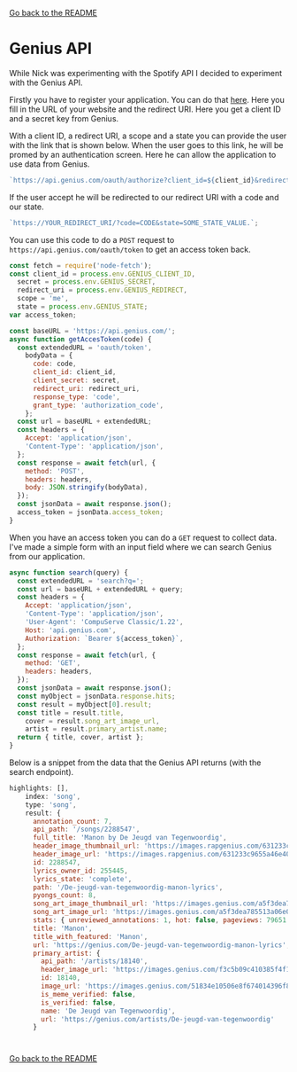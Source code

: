 [Go back to the README](https://github.com/martendebruijn/meesterproef-1920)

# Genius API

While Nick was experimenting with the Spotify API I decided to experiment with the Genius API.

Firstly you have to register your application. You can do that [here](https://docs.genius.com/). Here you fill in the URL of your website and the redirect URI. Here you get a client ID and a secret key from Genius.

With a client ID, a redirect URI, a scope and a state you can provide the user with the link that is shown below. When the user goes to this link, he will be promed by an authentication screen. Here he can allow the application to use data from Genius.

```js
`https://api.genius.com/oauth/authorize?client_id=${client_id}&redirect_uri=${redirect_uri}&scope=${scope}&state=${state}&response_type=code`;
```

If the user accept he will be redirected to our redirect URI with a code and our state.

```js
`https://YOUR_REDIRECT_URI/?code=CODE&state=SOME_STATE_VALUE.`;
```

You can use this code to do a `POST` request to `https://api.genius.com/oauth/token` to get an access token back.

```js
const fetch = require('node-fetch');
const client_id = process.env.GENIUS_CLIENT_ID,
  secret = process.env.GENIUS_SECRET,
  redirect_uri = process.env.GENIUS_REDIRECT,
  scope = 'me',
  state = process.env.GENIUS_STATE;
var access_token;

const baseURL = 'https://api.genius.com/';
async function getAccesToken(code) {
  const extendedURL = 'oauth/token',
    bodyData = {
      code: code,
      client_id: client_id,
      client_secret: secret,
      redirect_uri: redirect_uri,
      response_type: 'code',
      grant_type: 'authorization_code',
    };
  const url = baseURL + extendedURL;
  const headers = {
    Accept: 'application/json',
    'Content-Type': 'application/json',
  };
  const response = await fetch(url, {
    method: 'POST',
    headers: headers,
    body: JSON.stringify(bodyData),
  });
  const jsonData = await response.json();
  access_token = jsonData.access_token;
}
```

When you have an access token you can do a `GET` request to collect data. I've made a simple form with an input field where we can search Genius from our application.

```js
async function search(query) {
  const extendedURL = 'search?q=';
  const url = baseURL + extendedURL + query;
  const headers = {
    Accept: 'application/json',
    'Content-Type': 'application/json',
    'User-Agent': 'CompuServe Classic/1.22',
    Host: 'api.genius.com',
    Authorization: `Bearer ${access_token}`,
  };
  const response = await fetch(url, {
    method: 'GET',
    headers: headers,
  });
  const jsonData = await response.json();
  const myObject = jsonData.response.hits;
  const result = myObject[0].result;
  const title = result.title,
    cover = result.song_art_image_url,
    artist = result.primary_artist.name;
  return { title, cover, artist };
}
```

Below is a snippet from the data that the Genius API returns (with the search endpoint).

```js
highlights: [],
    index: 'song',
    type: 'song',
    result: {
      annotation_count: 7,
      api_path: '/songs/2288547',
      full_title: 'Manon by De Jeugd van Tegenwoordig',
      header_image_thumbnail_url: 'https://images.rapgenius.com/631233c9655a46e40e7a671fba27460c.300x170x1.jpg',
      header_image_url: 'https://images.rapgenius.com/631233c9655a46e40e7a671fba27460c.599x339x1.jpg',
      id: 2288547,
      lyrics_owner_id: 255445,
      lyrics_state: 'complete',
      path: '/De-jeugd-van-tegenwoordig-manon-lyrics',
      pyongs_count: 8,
      song_art_image_thumbnail_url: 'https://images.genius.com/a5f3dea785513a06e01a7753a2d6d59d.300x300x1.jpg',
      song_art_image_url: 'https://images.genius.com/a5f3dea785513a06e01a7753a2d6d59d.605x605x1.jpg',
      stats: { unreviewed_annotations: 1, hot: false, pageviews: 79651 },
      title: 'Manon',
      title_with_featured: 'Manon',
      url: 'https://genius.com/De-jeugd-van-tegenwoordig-manon-lyrics',
      primary_artist: {
        api_path: '/artists/18140',
        header_image_url: 'https://images.genius.com/f3c5b09c410385f4f19e52ee4b45baf3.1000x563x1.jpg',
        id: 18140,
        image_url: 'https://images.genius.com/51834e10506e8f674014396f8b46a114.500x500x1.jpg',
        is_meme_verified: false,
        is_verified: false,
        name: 'De Jeugd van Tegenwoordig',
        url: 'https://genius.com/artists/De-jeugd-van-tegenwoordig'
      }
```

#

[Go back to the README](https://github.com/martendebruijn/meesterproef-1920)
